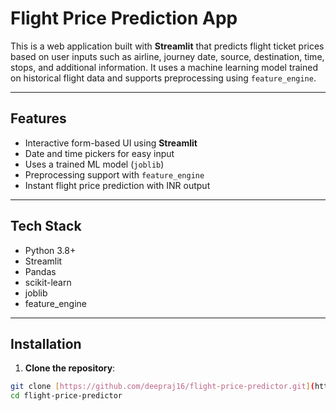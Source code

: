#  Flight Price Prediction App

This is a web application built with **Streamlit** that predicts flight ticket prices based on user inputs such as airline, journey date, source, destination, time, stops, and additional information. It uses a machine learning model trained on historical flight data and supports preprocessing using `feature_engine`.

---


##  Features

- Interactive form-based UI using **Streamlit**
- Date and time pickers for easy input
- Uses a trained ML model (`joblib`)
- Preprocessing support with `feature_engine`
- Instant flight price prediction with INR output

---

##  Tech Stack

- Python 3.8+
- Streamlit
- Pandas
- scikit-learn
- joblib
- feature_engine

---

## Installation

1. **Clone the repository**:

```bash
git clone [https://github.com/deepraj16/flight-price-predictor.git](https://github.com/deepraj16/Celebel-Assinment/tree/main/Assignment-7)
cd flight-price-predictor
